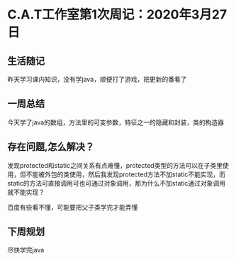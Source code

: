 # C.A.T工作室第1次周记：2020年3月27日

## 生活随记

昨天学习课内知识，没有学java，顺便打了游戏，把更新的番看了



## 一周总结

今天学了java的数组，方法里的可变参数，特征之一的隐藏和封装，类的构造器



## 存在问题,怎么解决？

发现protected和static之间关系有点难懂，protected类型的方法可以在子类里使用，但不能被外包的类使用，然后我发现protected方法不加static不能实现，而static的方法可直接调用可也可通过对象调用，那为什么不加static通过对象调用就不能实现？

百度有些看不懂，可能要把父子类学完才能弄懂

## 下周规划

尽快学完java
